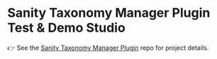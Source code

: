 # Sanity Taxonomy Manager Plugin Test & Demo Studio

👉 See the [Sanity Taxonomy Manager Plugin](https://github.com/andybywire/sanity-plugin-taxonomy-manager) repo for project details. 

